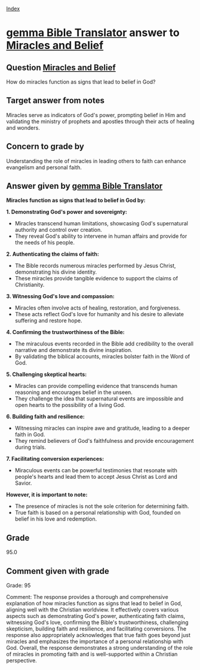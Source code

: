 
[Index](../../index.md)
# [gemma Bible Translator](../../answering_models/gemma_Bible_Translator.md) answer to [Miracles and Belief](../../questions/Miracles_and_Belief.md)

## Question [Miracles and Belief](../../questions/Miracles_and_Belief.md)
How do miracles function as signs that lead to belief in God?

## Target answer from notes
Miracles serve as indicators of God's power, prompting belief in Him and validating the ministry of prophets and apostles through their acts of healing and wonders.

## Concern to grade by
Understanding the role of miracles in leading others to faith can enhance evangelism and personal faith.

## Answer given by [gemma Bible Translator](../../answering_models/gemma_Bible_Translator.md)
**Miracles function as signs that lead to belief in God by:**

**1. Demonstrating God's power and sovereignty:**

* Miracles transcend human limitations, showcasing God's supernatural authority and control over creation.
* They reveal God's ability to intervene in human affairs and provide for the needs of his people.


**2. Authenticating the claims of faith:**

* The Bible records numerous miracles performed by Jesus Christ, demonstrating his divine identity.
* These miracles provide tangible evidence to support the claims of Christianity.


**3. Witnessing God's love and compassion:**

* Miracles often involve acts of healing, restoration, and forgiveness.
* These acts reflect God's love for humanity and his desire to alleviate suffering and restore hope.


**4. Confirming the trustworthiness of the Bible:**

* The miraculous events recorded in the Bible add credibility to the overall narrative and demonstrate its divine inspiration.
* By validating the biblical accounts, miracles bolster faith in the Word of God.


**5. Challenging skeptical hearts:**

* Miracles can provide compelling evidence that transcends human reasoning and encourages belief in the unseen.
* They challenge the idea that supernatural events are impossible and open hearts to the possibility of a living God.


**6. Building faith and resilience:**

* Witnessing miracles can inspire awe and gratitude, leading to a deeper faith in God.
* They remind believers of God's faithfulness and provide encouragement during trials.


**7. Facilitating conversion experiences:**

* Miraculous events can be powerful testimonies that resonate with people's hearts and lead them to accept Jesus Christ as Lord and Savior.


**However, it is important to note:**

* The presence of miracles is not the sole criterion for determining faith.
* True faith is based on a personal relationship with God, founded on belief in his love and redemption.

## Grade
95.0

## Comment given with grade
Grade: 95

Comment: The response provides a thorough and comprehensive explanation of how miracles function as signs that lead to belief in God, aligning well with the Christian worldview. It effectively covers various aspects such as demonstrating God's power, authenticating faith claims, witnessing God's love, confirming the Bible's trustworthiness, challenging skepticism, building faith and resilience, and facilitating conversions. The response also appropriately acknowledges that true faith goes beyond just miracles and emphasizes the importance of a personal relationship with God. Overall, the response demonstrates a strong understanding of the role of miracles in promoting faith and is well-supported within a Christian perspective.
